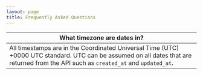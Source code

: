 ```yaml
---
layout: page
title: Frequently Asked Questions
---
```


| What timezone are dates in? |
| --- |
| All timestamps are in the Coordinated Universal Time (UTC) +0000 UTC standard. UTC can be assumed on all dates that are returned from the API such as `created_at` and `updated_at`. |
